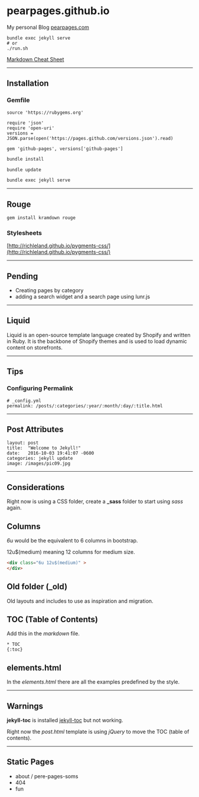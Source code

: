 # pearpages.github.io

My personal Blog [pearpages.com](http://www.pearpages.com)

```shell
bundle exec jekyll serve
# or
./run.sh
```

[Markdown Cheat Sheet](Markdown.pdf)

---

## Installation

### Gemfile

```
source 'https://rubygems.org'

require 'json'
require 'open-uri'
versions = JSON.parse(open('https://pages.github.com/versions.json').read)

gem 'github-pages', versions['github-pages']
````

```bash
bundle install
```

```bash
bundle update
```

```bash
bundle exec jekyll serve
```

---

## Rouge

```bash
gem install kramdown rouge
```

### Stylesheets

[http://richleland.github.io/pygments-css/](http://richleland.github.io/pygments-css/)

---

## Pending

+ Creating pages by category
+ adding a search widget and a search page using lunr.js

---

## Liquid

Liquid is an open-source template language created by Shopify and written in Ruby. It is the backbone of Shopify themes and is used to load dynamic content on storefronts.

---

## Tips

### Configuring Permalink

```
# _config.yml
permalink: /posts/:categories/:year/:month/:day/:title.html
```

--- 

## Post Attributes

```
layout: post
title:  "Welcome to Jekyll!"
date:   2016-10-03 19:41:07 -0600
categories: jekyll update
image: /images/pic09.jpg
```

---

## Considerations

Right now is using a CSS folder, create a **_sass** folder to start using *sass* again.

## Columns

*6u* would be the equivalent to 6 columns in bootstrap. 

12u$(medium) meaning 12 columns for medium size.

```html
<div class="6u 12u$(medium)" >
</div>
```

## Old folder (_old)

Old layouts and includes to use as inspiration and migration.

## TOC (Table of Contents)

Add this in the *markdown* file.

```
* TOC
{:toc}
```

## elements.html

In the *elements.html* there are all the examples predefined by the style.

---

## Warnings

**jekyll-toc** is installed [jekyll-toc](https://github.com/toshimaru/jekyll-toc) but not working.

Right now the *post.html* template is using *jQuery* to move the TOC (table of contents).

---
## Static Pages

+ about / pere-pages-soms
+ 404
+ fun